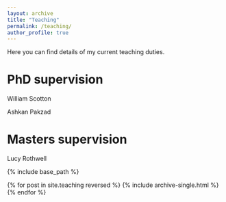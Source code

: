 ```yaml
---
layout: archive
title: "Teaching"
permalink: /teaching/
author_profile: true
---
```


Here you can find details of my current teaching duties.

PhD supervision
===

William Scotton

Ashkan Pakzad

Masters supervision
===

Lucy Rothwell

{% include base_path %}

{% for post in site.teaching reversed %}
  {% include archive-single.html %}
{% endfor %}

